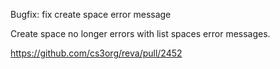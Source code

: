 Bugfix: fix create space error message

Create space no longer errors with list spaces error messages.

https://github.com/cs3org/reva/pull/2452
